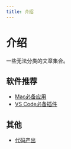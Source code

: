 ```yaml
---
title: 介绍
---
```

# 介绍
一些无法分类的文章集合。

## 软件推荐
* [Mac必备应用](./Mac必备应用.md)
* [VS Code必备插件](./Vscode必备插件.md)

## 其他
* [代码产出](./代码产出.md)
